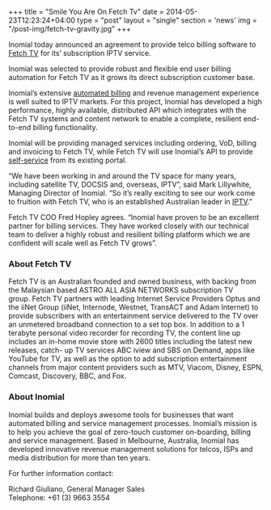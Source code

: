 +++
title = "Smile You Are On Fetch Tv"
date = 2014-05-23T12:23:24+04:00
type = "post"
layout = "single"
section = 'news'
img = "/post-img/fetch-tv-gravity.jpg"
+++

<p>Inomial today announced an agreement to provide telco billing software to <a href="https://www.fetchtv.com.au/" target="_blank" rel="noopener noreferrer">Fetch TV</a> for its’ subscription IPTV service.</p>
<p>Inomial was selected to provide robust and flexible end user billing automation for Fetch TV as it grows its direct subscription customer base.</p>
<p>Inomial’s extensive <a href="/automate/">automated billing</a> and revenue&nbsp;management experience is well suited to IPTV markets. For this project, Inomial has developed a high performance, highly available, distributed API which integrates with the Fetch TV systems and content network to enable a complete, resilient end-to-end billing functionality.</p>
<p>Inomial will be providing managed services including ordering, VoD, billing and invoicing to Fetch TV, while Fetch TV will use Inomial’s API to provide <a href="/solutions/customer-self-service/">self-service</a> from its existing portal.</p>
<p>“We have been working in and around the TV space for many years, including satellite TV, DOCSIS and, overseas, IPTV”, said Mark Lillywhite, Managing Director of Inomial. “So it’s really exciting to see our work come to fruition with Fetch TV, who is an established Australian leader in <a href="/industries/tv/">IPTV</a>.”</p>
<p>Fetch TV COO Fred Hopley agrees. “Inomial have proven to be an excellent partner for billing services. They have worked closely with our technical team to deliver a highly robust and resilient billing platform which we are confident will scale well as Fetch TV grows”.</p>
<h3>About Fetch TV</h3>
<p>Fetch TV is an Australian founded and owned business, with backing from the Malaysian based ASTRO ALL ASIA NETWORKS subscription TV group.&nbsp;Fetch TV partners with leading Internet Service Providers Optus and the iiNet Group (iiNet, Internode, Westnet, TransACT and Adam Internet) to provide subscribers with an entertainment service delivered to the TV over an unmetered broadband connection to a set top box. In addition to a 1 terabyte personal video recorder for recording TV, the content line up includes an in-home movie store with 2600 titles including the latest new releases, catch- up TV services ABC iview and SBS on Demand, apps like YouTube for TV, as well as the option to add subscription entertainment channels from major content providers such as MTV, Viacom, Disney, ESPN, Comcast, Discovery, BBC, and Fox.</p>
<h3>About Inomial</h3>
<p>Inomial builds and deploys awesome tools for businesses that want automated billing and service management processes. Inomial’s mission is to help you achieve the goal of zero-touch customer on-boarding, billing and service management. Based in Melbourne, Australia, Inomial has developed innovative revenue management solutions for telcos, ISPs and media distribution for more than ten years.</p>
<p>For further information contact:</p>
<p>Richard Giuliano, General Manager Sales<br>
Telephone: +61 (3) 9663 3554</p>